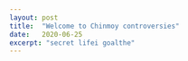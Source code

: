 ```yaml
---
layout: post
title:  "Welcome to Chinmoy controversies"
date:   2020-06-25
excerpt: "secret lifei goalthe"
---
```

